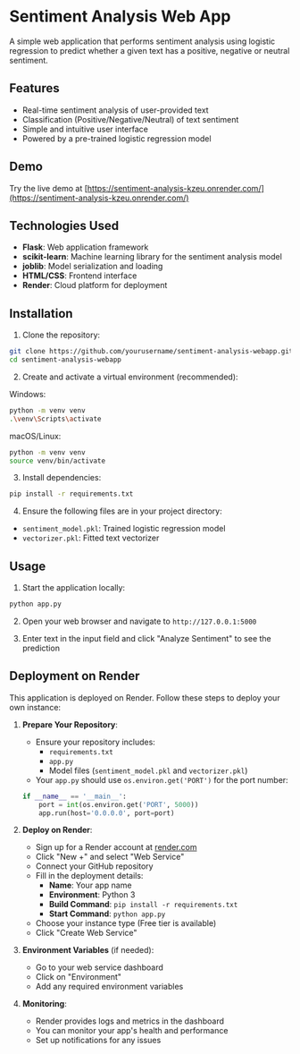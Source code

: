 # Sentiment Analysis Web App

A simple web application that performs sentiment analysis using logistic regression to predict whether a given text has a positive, negative or neutral sentiment.

## Features

- Real-time sentiment analysis of user-provided text
- Classification (Positive/Negative/Neutral) of text sentiment
- Simple and intuitive user interface
- Powered by a pre-trained logistic regression model

## Demo

Try the live demo at [https://sentiment-analysis-kzeu.onrender.com/](https://sentiment-analysis-kzeu.onrender.com/)

## Technologies Used

- **Flask**: Web application framework
- **scikit-learn**: Machine learning library for the sentiment analysis model
- **joblib**: Model serialization and loading
- **HTML/CSS**: Frontend interface
- **Render**: Cloud platform for deployment

## Installation

1. Clone the repository:
```bash
git clone https://github.com/yourusername/sentiment-analysis-webapp.git
cd sentiment-analysis-webapp
```

2. Create and activate a virtual environment (recommended):

Windows:
```bash
python -m venv venv
.\venv\Scripts\activate
```

macOS/Linux:
```bash
python -m venv venv
source venv/bin/activate
```

3. Install dependencies:
```bash
pip install -r requirements.txt
```

4. Ensure the following files are in your project directory:
- `sentiment_model.pkl`: Trained logistic regression model
- `vectorizer.pkl`: Fitted text vectorizer

## Usage

1. Start the application locally:
```bash
python app.py
```

2. Open your web browser and navigate to `http://127.0.0.1:5000`

3. Enter text in the input field and click "Analyze Sentiment" to see the prediction

## Deployment on Render

This application is deployed on Render. Follow these steps to deploy your own instance:

1. **Prepare Your Repository**:
   - Ensure your repository includes:
     - `requirements.txt`
     - `app.py`
     - Model files (`sentiment_model.pkl` and `vectorizer.pkl`)
   - Your `app.py` should use `os.environ.get('PORT')` for the port number:
   ```python
   if __name__ == '__main__':
       port = int(os.environ.get('PORT', 5000))
       app.run(host='0.0.0.0', port=port)
   ```

2. **Deploy on Render**:
   - Sign up for a Render account at [render.com](https://render.com)
   - Click "New +" and select "Web Service"
   - Connect your GitHub repository
   - Fill in the deployment details:
     - **Name**: Your app name
     - **Environment**: Python 3
     - **Build Command**: `pip install -r requirements.txt`
     - **Start Command**: `python app.py`
   - Choose your instance type (Free tier is available)
   - Click "Create Web Service"

3. **Environment Variables** (if needed):
   - Go to your web service dashboard
   - Click on "Environment"
   - Add any required environment variables

4. **Monitoring**:
   - Render provides logs and metrics in the dashboard
   - You can monitor your app's health and performance
   - Set up notifications for any issues
